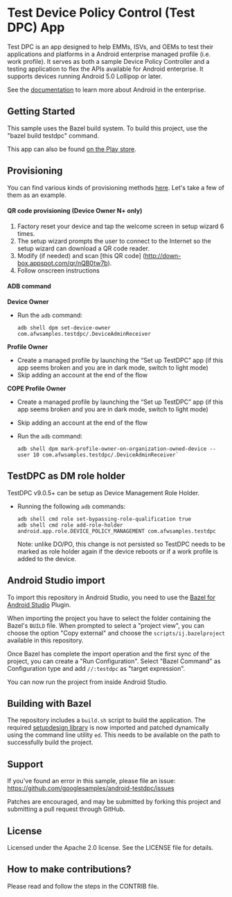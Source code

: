 Test Device Policy Control (Test DPC) App
=========================================

Test DPC is an app designed to help EMMs, ISVs, and OEMs to test their applications and platforms in a Android enterprise managed profile (i.e. work profile). It serves as both a sample Device Policy Controller and a testing application to flex the APIs available for Android enterprise. It supports devices running Android 5.0 Lollipop or later.

See the [documentation](https://developer.android.com/work/index.html) to learn more about Android in the enterprise.

Getting Started
---------------

This sample uses the Bazel build system. To build this project, use the "bazel build testdpc" command.

This app can also be found [on the Play store](https://play.google.com/store/apps/details?id=com.afwsamples.testdpc).

Provisioning
------------

You can find various kinds of provisioning methods [here](https://developers.google.com/android/work/prov-devices#Key_provisioning_differences_across_android_releases). Let's take a few of them as an example.

#### QR code provisioning (Device Owner N+ only) ####
1. Factory reset your device and tap the welcome screen in setup wizard 6 times.
2. The setup wizard prompts the user to connect to the Internet so the setup wizard can download a QR code reader.
3. Modify (if needed) and scan [this QR code] (http://down-box.appspot.com/qr/nQB0tw7b).
4. Follow onscreen instructions

#### ADB command ####

**Device Owner**

*   Run the `adb` command:

    ```console
    adb shell dpm set-device-owner com.afwsamples.testdpc/.DeviceAdminReceiver
    ```

**Profile Owner**

*   Create a managed profile by launching the “Set up TestDPC” app (if this app
    seems broken and you are in dark mode, switch to light mode)
*   Skip adding an account at the end of the flow

**COPE Profile Owner**

*   Create a managed profile by launching the “Set up TestDPC” app (if this app
    seems broken and you are in dark mode, switch to light mode)
*   Skip adding an account at the end of the flow
*   Run the `adb` command:

    ```console
    adb shell dpm mark-profile-owner-on-organization-owned-device --user 10 com.afwsamples.testdpc/.DeviceAdminReceiver`
    ```

## TestDPC as DM role holder

TestDPC v9.0.5+ can be setup as Device Management Role Holder.

*   Running the following `adb` commands:

    ```console
    adb shell cmd role set-bypassing-role-qualification true
    adb shell cmd role add-role-holder android.app.role.DEVICE_POLICY_MANAGEMENT com.afwsamples.testdpc
    ```

    Note: unlike DO/PO, this change is not persisted so TestDPC needs to be
    marked as role holder again if the device reboots or if a work profile is
    added to the device.

Android Studio import
---------------------

To import this repository in Android Studio, you need to use the 
[Bazel for Android Studio](https://plugins.jetbrains.com/plugin/9185-bazel-for-android-studio)
Plugin.

When importing the project you have to select the folder containing the Bazel's
`BUILD` file. When prompted to select a "project view", you can choose the
option "Copy external" and choose the `scripts/ij.bazelproject` available in
this repository.

Once Bazel has complete the import operation and the first sync of the
project, you can create a "Run Configuration".
Select "Bazel Command" as Configuration type and add `//:testdpc` as
"target expression".

You can now run the project from inside Android Studio.


Building with Bazel
-------------------

The repository includes a `build.sh` script to build the application. The required
[setupdesign library](https://android.googlesource.com/platform/external/setupdesign/+/refs/heads/main)
is now imported and patched dynamically using the command line utility `ed`. This needs to be
available on the path to successfully build the project.

Support
-------

If you've found an error in this sample, please file an issue:
https://github.com/googlesamples/android-testdpc/issues

Patches are encouraged, and may be submitted by forking this project and submitting a pull request through GitHub.

License
-------

Licensed under the Apache 2.0 license. See the LICENSE file for details.

How to make contributions?
--------------------------

Please read and follow the steps in the CONTRIB file.
